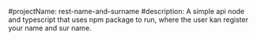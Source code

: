 #projectName: rest-name-and-surname 
#description: A simple api node and typescript that uses npm package to run, where the user kan register your name and sur name. 
